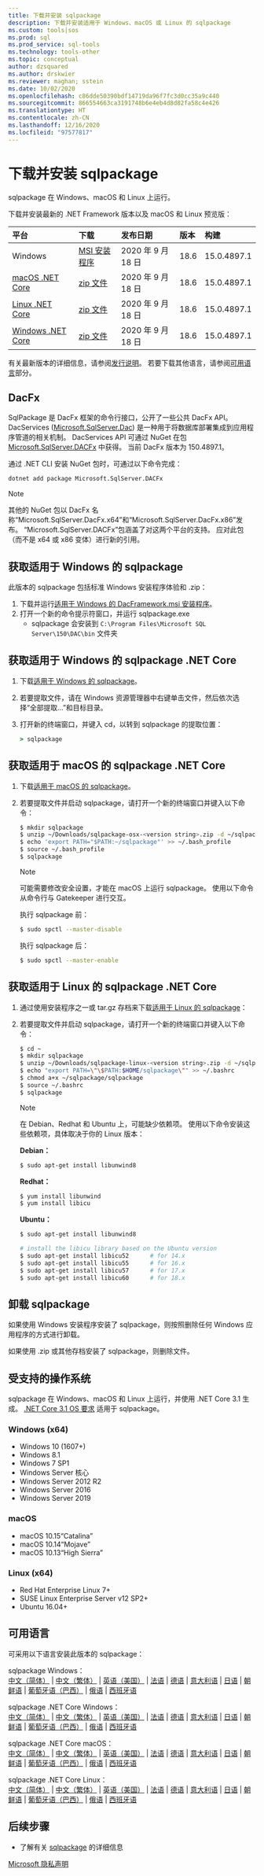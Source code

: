 ```yaml
---
title: 下载并安装 sqlpackage
description: 下载并安装适用于 Windows、macOS 或 Linux 的 sqlpackage
ms.custom: tools|sos
ms.prod: sql
ms.prod_service: sql-tools
ms.technology: tools-other
ms.topic: conceptual
author: dzsquared
ms.author: drskwier
ms.reviewer: maghan; sstein
ms.date: 10/02/2020
ms.openlocfilehash: c86dde50390bdf14719da96f7fc3d0cc35a9c440
ms.sourcegitcommit: 866554663ca3191748b6e4eb4d8d82fa58c4e426
ms.translationtype: HT
ms.contentlocale: zh-CN
ms.lasthandoff: 12/16/2020
ms.locfileid: "97577817"
---
```

# <a name="download-and-install-sqlpackage"></a>下载并安装 sqlpackage

sqlpackage 在 Windows、macOS 和 Linux 上运行。

下载并安装最新的 .NET Framework 版本以及 macOS 和 Linux 预览版：

|平台|下载|发布日期|版本|构建
|:---|:---|:---|:---|:---|
|Windows|[MSI 安装程序](https://go.microsoft.com/fwlink/?linkid=2143544)|2020 年 9 月 18 日| 18.6 | 15.0.4897.1 |
|[macOS .NET Core](#get-sqlpackage-net-core-for-macos) |[zip 文件](https://go.microsoft.com/fwlink/?linkid=2143659)|2020 年 9 月 18 日| 18.6| 15.0.4897.1 |
|[Linux .NET Core](#get-sqlpackage-net-core-for-linux) |[zip 文件](https://go.microsoft.com/fwlink/?linkid=2143497)|2020 年 9 月 18 日| 18.6| 15.0.4897.1 |
|[Windows .NET Core](#get-sqlpackage-net-core-for-windows) |[zip 文件](https://go.microsoft.com/fwlink/?linkid=2143496)|2020 年 9 月 18 日| 18.6| 15.0.4897.1 |

有关最新版本的详细信息，请参阅[发行说明](release-notes-sqlpackage.md)。 若要下载其他语言，请参阅[可用语言](#available-languages)部分。

## <a name="dacfx"></a>DacFx
SqlPackage 是 DacFx 框架的命令行接口，公开了一些公共 DacFx API。 DacServices ([Microsoft.SqlServer.Dac](/dotnet/api/microsoft.sqlserver.dac.dacservices)) 是一种用于将数据库部署集成到应用程序管道的相关机制。  DacServices API 可通过 NuGet 在包 [Microsoft.SqlServer.DACFx](https://www.NuGet.org/packages/Microsoft.SqlServer.DACFx) 中获得。  当前 DacFx 版本为 150.4897.1。

通过 .NET CLI 安装 NuGet 包时，可通过以下命令完成：

```cmd
dotnet add package Microsoft.SqlServer.DACFx
```

>[!NOTE]
> 其他的 NuGet 包以 DacFx 名称“Microsoft.SqlServer.DacFx.x64”和“Microsoft.SqlServer.DacFx.x86”发布。 “Microsoft.SqlServer.DACFx”包涵盖了对这两个平台的支持。 应对此包（而不是 x64 或 x86 变体）进行新的引用。

## <a name="get-sqlpackage-for-windows"></a>获取适用于 Windows 的 sqlpackage

此版本的 sqlpackage 包括标准 Windows 安装程序体验和 .zip： 

1. 下载并运行[适用于 Windows 的 DacFramework.msi 安装程序](https://go.microsoft.com/fwlink/?linkid=2143544)。
2. 打开一个新的命令提示符窗口，并运行 sqlpackage.exe
    - sqlpackage 会安装到 ```C:\Program Files\Microsoft SQL Server\150\DAC\bin``` 文件夹

## <a name="get-sqlpackage-net-core-for-windows"></a>获取适用于 Windows 的 sqlpackage .NET Core

1. 下载[适用于 Windows 的 sqlpackage](https://go.microsoft.com/fwlink/?linkid=2143496)。
2. 若要提取文件，请在 Windows 资源管理器中右键单击文件，然后依次选择“全部提取...”和目标目录。
3. 打开新的终端窗口，并键入 cd，以转到 sqlpackage 的提取位置：

   ```cmd
   > sqlpackage
   ```

## <a name="get-sqlpackage-net-core-for-macos"></a>获取适用于 macOS 的 sqlpackage .NET Core

1. 下载[适用于 macOS 的 sqlpackage](https://go.microsoft.com/fwlink/?linkid=2143659)。
2. 若要提取文件并启动 sqlpackage，请打开一个新的终端窗口并键入以下命令：

   ```bash
   $ mkdir sqlpackage
   $ unzip ~/Downloads/sqlpackage-osx-<version string>.zip -d ~/sqlpackage 
   $ echo 'export PATH="$PATH:~/sqlpackage"' >> ~/.bash_profile
   $ source ~/.bash_profile
   $ sqlpackage
   ```

   > [!NOTE]
   > 可能需要修改安全设置，才能在 macOS 上运行 sqlpackage。 使用以下命令从命令行与 Gatekeeper 进行交互。

   执行 sqlpackage 前：
   ```bash
   $ sudo spctl --master-disable
   ```

   执行 sqlpackage 后：
   ```bash
   $ sudo spctl --master-enable
   ```

## <a name="get-sqlpackage-net-core-for-linux"></a>获取适用于 Linux 的 sqlpackage .NET Core

1. 通过使用安装程序之一或 tar.gz 存档来下载[适用于 Linux 的 sqlpackage](https://go.microsoft.com/fwlink/?linkid=2143497)：
2. 若要提取文件并启动 sqlpackage，请打开一个新的终端窗口并键入以下命令：

   ```bash
   $ cd ~
   $ mkdir sqlpackage
   $ unzip ~/Downloads/sqlpackage-linux-<version string>.zip -d ~/sqlpackage 
   $ echo "export PATH=\"\$PATH:$HOME/sqlpackage\"" >> ~/.bashrc
   $ chmod a+x ~/sqlpackage/sqlpackage
   $ source ~/.bashrc
   $ sqlpackage
   ```

   > [!NOTE]
   > 在 Debian、Redhat 和 Ubuntu 上，可能缺少依赖项。 使用以下命令安装这些依赖项，具体取决于你的 Linux 版本：

   **Debian：**

   ```bash
   $ sudo apt-get install libunwind8
   ```

   **Redhat：**

   ```bash
   $ yum install libunwind
   $ yum install libicu
   ```

   **Ubuntu：**

   ```bash
   $ sudo apt-get install libunwind8

   # install the libicu library based on the Ubuntu version
   $ sudo apt-get install libicu52      # for 14.x
   $ sudo apt-get install libicu55      # for 16.x
   $ sudo apt-get install libicu57      # for 17.x
   $ sudo apt-get install libicu60      # for 18.x
   ```

## <a name="uninstall-sqlpackage"></a>卸载 sqlpackage

如果使用 Windows 安装程序安装了 sqlpackage，则按照删除任何 Windows 应用程序的方式进行卸载。

如果使用 .zip 或其他存档安装了 sqlpackage，则删除文件。

## <a name="supported-operating-systems"></a>受支持的操作系统

sqlpackage 在 Windows、macOS 和 Linux 上运行，并使用 .NET Core 3.1 生成。  [.NET Core 3.1 OS 要求](https://github.com/dotnet/core/blob/master/release-notes/3.1/3.1-supported-os.md) 适用于 sqlpackage。

### <a name="windows-x64"></a>Windows (x64)

- Windows 10 (1607+)
- Windows 8.1
- Windows 7 SP1
- Windows Server 核心
- Windows Server 2012 R2
- Windows Server 2016
- Windows Server 2019

### <a name="macos"></a>macOS

- macOS 10.15“Catalina”
- macOS 10.14“Mojave”
- macOS 10.13“High Sierra”

### <a name="linux-x64"></a>Linux (x64)

- Red Hat Enterprise Linux 7+
- SUSE Linux Enterprise Server v12 SP2+
- Ubuntu 16.04+

## <a name="available-languages"></a>可用语言

可采用以下语言安装此版本的 sqlpackage：

sqlpackage Windows：  
[中文（简体）](https://go.microsoft.com/fwlink/?linkid=2143544&clcid=0x804) | [中文（繁体）](https://go.microsoft.com/fwlink/?linkid=2143544&clcid=0x404) | [英语（美国）](https://go.microsoft.com/fwlink/?linkid=2143544&clcid=0x409) | [法语](https://go.microsoft.com/fwlink/?linkid=2143544&clcid=0x40c) | [德语](https://go.microsoft.com/fwlink/?linkid=2143544&clcid=0x407) | [意大利语](https://go.microsoft.com/fwlink/?linkid=2143544&clcid=0x410) | [日语](https://go.microsoft.com/fwlink/?linkid=2143544&clcid=0x411) | [朝鲜语](https://go.microsoft.com/fwlink/?linkid=2143544&clcid=0x412) | [葡萄牙语（巴西）](https://go.microsoft.com/fwlink/?linkid=2143544&clcid=0x416) | [俄语](https://go.microsoft.com/fwlink/?linkid=2143544&clcid=0x419) | [西班牙语](https://go.microsoft.com/fwlink/?linkid=2143544&clcid=0x40a)

sqlpackage .NET Core Windows：  
[中文（简体）](https://go.microsoft.com/fwlink/?linkid=2143496&clcid=0x804) | [中文（繁体）](https://go.microsoft.com/fwlink/?linkid=2143496&clcid=0x404) | [英语（美国）](https://go.microsoft.com/fwlink/?linkid=2143496&clcid=0x409) | [法语](https://go.microsoft.com/fwlink/?linkid=2143496&clcid=0x40c) | [德语](https://go.microsoft.com/fwlink/?linkid=2143496&clcid=0x407) | [意大利语](https://go.microsoft.com/fwlink/?linkid=2143496&clcid=0x410) | [日语](https://go.microsoft.com/fwlink/?linkid=2143496&clcid=0x411) | [朝鲜语](https://go.microsoft.com/fwlink/?linkid=2143496&clcid=0x412) | [葡萄牙语（巴西）](https://go.microsoft.com/fwlink/?linkid=2143496&clcid=0x416) | [俄语](https://go.microsoft.com/fwlink/?linkid=2143496&clcid=0x419) | [西班牙语](https://go.microsoft.com/fwlink/?linkid=2143496&clcid=0x40a)

sqlpackage .NET Core macOS：  
[中文（简体）](https://go.microsoft.com/fwlink/?linkid=2143659&clcid=0x804) | [中文（繁体）](https://go.microsoft.com/fwlink/?linkid=2143659&clcid=0x404) | [英语（美国）](https://go.microsoft.com/fwlink/?linkid=2143659&clcid=0x409) | [法语](https://go.microsoft.com/fwlink/?linkid=2143659&clcid=0x40c) | [德语](https://go.microsoft.com/fwlink/?linkid=2143659&clcid=0x407) | [意大利语](https://go.microsoft.com/fwlink/?linkid=2143659&clcid=0x410) | [日语](https://go.microsoft.com/fwlink/?linkid=2143659&clcid=0x411) | [朝鲜语](https://go.microsoft.com/fwlink/?linkid=2143659&clcid=0x412) | [葡萄牙语（巴西）](https://go.microsoft.com/fwlink/?linkid=2143659&clcid=0x416) | [俄语](https://go.microsoft.com/fwlink/?linkid=2143659&clcid=0x419) | [西班牙语](https://go.microsoft.com/fwlink/?linkid=2143659&clcid=0x40a)

sqlpackage .NET Core Linux：  
[中文（简体）](https://go.microsoft.com/fwlink/?linkid=2143497&clcid=0x804) | [中文（繁体）](https://go.microsoft.com/fwlink/?linkid=2143497&clcid=0x404) | [英语（美国）](https://go.microsoft.com/fwlink/?linkid=2143497&clcid=0x409) | [法语](https://go.microsoft.com/fwlink/?linkid=2143497&clcid=0x40c) | [德语](https://go.microsoft.com/fwlink/?linkid=2143497&clcid=0x407) | [意大利语](https://go.microsoft.com/fwlink/?linkid=2143497&clcid=0x410) | [日语](https://go.microsoft.com/fwlink/?linkid=2143497&clcid=0x411) | [朝鲜语](https://go.microsoft.com/fwlink/?linkid=2143497&clcid=0x412) | [葡萄牙语（巴西）](https://go.microsoft.com/fwlink/?linkid=2143497&clcid=0x416) | [俄语](https://go.microsoft.com/fwlink/?linkid=2143497&clcid=0x419) | [西班牙语](https://go.microsoft.com/fwlink/?linkid=2143497&clcid=0x40a)


## <a name="next-steps"></a>后续步骤

- 了解有关 [sqlpackage](sqlpackage.md) 的详细信息

[Microsoft 隐私声明](https://go.microsoft.com/fwlink/?LinkId=521839)